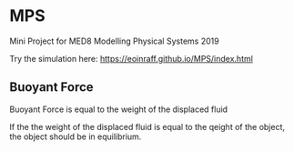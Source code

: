 # MPS
Mini Project for MED8 Modelling Physical Systems 2019

Try the simulation here:
https://eoinraff.github.io/MPS/index.html

## Buoyant Force
Buoyant Force is equal to the weight of the displaced fluid

If the the weight of the displaced fluid is equal to the qeight of the object, the object should be in equilibrium.

